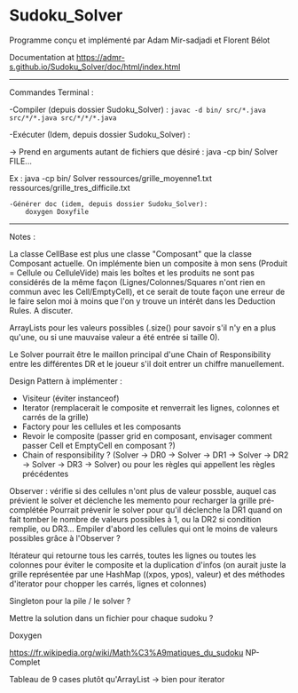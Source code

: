 # Sudoku_Solver

Programme conçu et implémenté par Adam Mir-sadjadi et Florent Bélot

Documentation at https://admr-s.github.io/Sudoku_Solver/doc/html/index.html

-------------------------------------------------------------------------------------------------------------------------------------------------------------------
Commandes Terminal :

-Compiler (depuis dossier Sudoku_Solver) :
`javac -d bin/ src/*.java src/*/*.java src/*/*/*.java`

-Exécuter (Idem, depuis dossier Sudoku_Solver) :

-> Prend en arguments autant de fichiers que désiré : 
    java -cp bin/ Solver FILE...
    
Ex :
    java -cp bin/ Solver ressources/grille_moyenne1.txt ressources/grille_tres_difficile.txt
    
    -Générer doc (idem, depuis dossier Sudoku_Solver):
        doxygen Doxyfile
    
-------------------------------------------------------------------------------------------------------------------------------------------------------------------

Notes : 

La classe CellBase est plus une classe "Composant" que la classe Composant actuelle. On implémente bien un composite à mon sens (Produit = Cellule ou CelluleVide) mais les boîtes et les produits ne sont pas considérés de la même façon (Lignes/Colonnes/Squares n'ont rien en commun avec les Cell/EmptyCell), et ce serait de toute façon une erreur de le faire selon moi à moins que l'on y trouve un intérêt dans les Deduction Rules. A discuter.

ArrayLists pour les valeurs possibles (.size() pour savoir s'il n'y en a plus qu'une, ou si une mauvaise valeur a été entrée si taille 0).

Le Solver pourrait être le maillon principal d'une Chain of Responsibility entre les différentes DR et le joueur s'il doit entrer un chiffre manuellement.

Design Pattern à implémenter :
- Visiteur (éviter instanceof)
- Iterator (remplacerait le composite et renverrait les lignes, colonnes et carrés de la grille)
- Factory pour les cellules et les composants
- Revoir le composite (passer grid en composant, envisager comment passer Cell et EmptyCell en composant ?)
- Chain of responsibility ? (Solver -> DR0 -> Solver -> DR1 -> Solver -> DR2 -> Solver -> DR3 -> Solver) ou pour les règles qui appellent les règles précédentes

Observer : vérifie si des cellules n'ont plus de valeur possble, auquel cas prévient le solver et déclenche les memento pour recharger la grille pré-complétée
Pourrait prévenir le solver pour qu'il déclenche la DR1 quand on fait tomber le nombre de valeurs possibles à 1, ou la DR2 si condition remplie, ou DR3...
Empiler d'abord les cellules qui ont le moins de valeurs possibles grâce à l'Observer ?

Itérateur qui retourne tous les carrés, toutes les lignes ou toutes les colonnes pour éviter le composite et la duplication d'infos (on aurait juste la grille représentée par une HashMap ((xpos, ypos), valeur) et des méthodes d'iterator pour chopper les carrés, lignes et colonnes)

Singleton pour la pile / le solver ?

Mettre la solution dans un fichier pour chaque sudoku ?

Doxygen

https://fr.wikipedia.org/wiki/Math%C3%A9matiques_du_sudoku
NP-Complet

Tableau de 9 cases plutôt qu'ArrayList -> bien pour iterator
